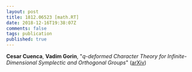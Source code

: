 ```yaml
---
layout: post
title: 1812.06523 [math.RT]
date: 2018-12-16T19:38:07Z
comments: false
tags: publication
published: true
---
```


<b>Cesar Cuenca</b>, <b>Vadim Gorin</b>, "<i>q-deformed Character Theory for Infinite-Dimensional Symplectic and  Orthogonal Groups</i>" ([arXiv](http://arxiv.org/abs/1812.06523v1))
